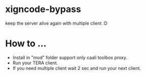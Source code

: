 # xigncode-bypass
keep the server alive again with multiple client :D

# How to ...
- Install in "mod" folder support only caali toolbox proxy.
- Run your TERA client.
- If you need multiple client wait 2 sec and run your next client.
